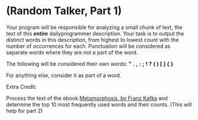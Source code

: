 # (Random Talker, Part 1)
<div class="md"><p>Your program will be responsible for analyzing a small chunk of text, the text of this <strong><em>entire</em></strong> dailyprogrammer description.  Your task is to output the distinct words in this description, from highest to lowest count with the number of occurrences for each.  Punctuation will be considered as separate words where they are not a part of the word.  </p>
<p>The following will be considered their own words: <strong>"</strong> <strong>.</strong> <strong>,</strong> <strong>:</strong> <strong>;</strong> <strong>!</strong> <strong>?</strong> <strong>(</strong> <strong>)</strong> <strong>[</strong> <strong>]</strong> <strong>{</strong> <strong>}</strong></p>
<p>For anything else, consider it as part of a word.</p>
<p>Extra Credit:</p>
<p>Process the text of the ebook <a href="http://www.gutenberg.org/cache/epub/5200/pg5200.txt" rel="nofollow">Metamorphosis, by Franz Kafka</a> and determine the top 10 most frequently used words and their counts. (This will help for part 2)</p>
</div>
